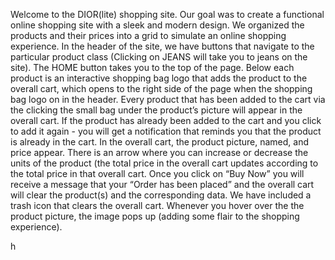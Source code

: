 Welcome to the DIOR(lite) shopping site. Our goal was to create a functional online shopping site with a sleek and modern design. We organized the products and their prices into a grid to simulate an online shopping experience. In the header of the site, we have buttons that navigate to the particular product class (Clicking on JEANS will take you to jeans on the site). The HOME button takes you to the top of the page. Below each product is an interactive shopping bag logo that adds the product to the overall cart, which opens to the right side of the page when the shopping bag logo on in the header. Every product that has been added to the cart via the clicking the small bag under the product’s picture will appear in the overall cart. If the product has already been added to the cart and you click to add it again - you will get a notification that reminds you that the product is already in the cart. In the overall cart, the product picture, named, and price appear. There is an arrow where you can increase or decrease the units of the product (the total price in the overall cart updates according to the total price in that overall cart. Once you click on “Buy Now” you will receive a message that your “Order has been placed” and the overall cart will clear the product(s) and the corresponding data. We have included a trash icon that clears the overall cart. Whenever you hover over the the product picture, the image pops up (adding some flair to the shopping experience).

h